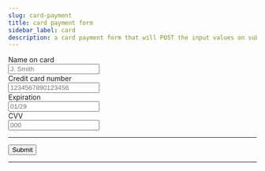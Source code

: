 ```yaml
---
slug: card-payment
title: card payment form
sidebar_label: card
description: a card payment form that will POST the input values on submit
---
```


<div class="container margin-vert--xl">
  <div class="row">
    <div class="card col col--12 padding--md">
      <form
        class="card__body"
        method="POST"
        action="/payment"
      >
        <div class="row">
          <div class="col col--12 margin-bottom--md">
            <label for="card-name">Name on card</label>
            <br/>
            <input
              type="text"
              name="card-name"
              id="card-name"
              placeholder="J. Smith"
              required
            />
          </div>
          <div class="col col--12 margin-bottom--md">
            <label for="card-number">Credit card number</label>
            <br/>
            <input
              type="text"
              name="card-number"
              id="card-number"
              placeholder="1234567890123456"
              maxlength="19"
              pattern="\d{12,19}"
              title="a digit value between 12 and 19 characters in length"
              required
            />
          </div>
          <div class="col col--5 margin-bottom--md">
            <label for="card-expiration">Expiration</label>
            <br/>
            <input
              type="text"
              name="card-expiration"
              id="card-expiration"
              placeholder="01/29"
              maxlength="5"
              pattern="\d{2}\/\d{2}"
              title="a month / year date formatted as mm/yy"
              required
            />
          </div>
          <div class="col col--5 margin-bottom--md">
            <label for="card-cvv">CVV</label>
            <br/>
            <input
              type="text"
              name="card-cvv"
              id="card-cvv"
              placeholder="000"
              maxlength="4"
              pattern="\d{3,4}"
              title="a 3-4 digit value"
              required
            />
          </div>
        </div>
        <hr/>
        <button type="submit" class="button button--primary">Submit</button>
      </form>
    </div>
  </div>
</div>
<hr/>
